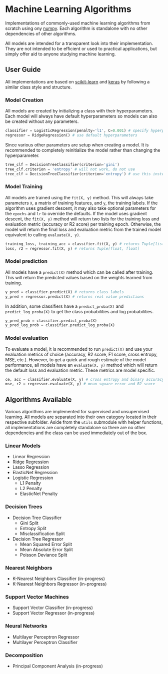 # Machine Learning Algorithms

Implementations of commonly-used machine learning algorithms from scratch using ony [numpy](https://numpy.org/). Each algorithm is standalone with no other dependencies of other algorithms.

All models are intended for a transparent look into their implementation. They are not intended to be efficient or used to practical applications, but simply offer aid to anyone studying machine learning.

## User Guide

All implementations are based on [scikit-learn](https://scikit-learn.org/) and [keras](https://keras.io/) by following a similar class style and structure.

### Model Creation

All models are created by initializing a class with their hyperparameters. Each model will always have default hyperparameters so models can also be created without any parameters.

```python
classifier = LogisticRegression(penalty='l1', C=0.001) # specify hyperparameters
regressor = RidgeRegression() # use default hyperparameters
```

Since various other parameters are setup when creating a model. It is recommended to completely reinitialize the model rather than changing the hyperparameter.

```python
tree_clf = DecisionTreeClassifier(criterion='gini')
tree_clf.criterion = 'entropy' # will not work, do not use
tree_clf = DecisionTreeClassifier(criterion='entropy') # use this instead
```

### Model Training

All models are trained using the `fit(X, y)` method. This will always take parameters `X`, a matrix of training features, and `y`, the training labels. If the algorithm uses gradient descent, it may also take optional parameters for the `epochs` and `lr` to override the defaults. If the model uses gradient descent, the `fit(X, y)` method will return two lists for the training loss and evaluation metric (accuracy or R2 score) per training epoch. Otherwise, the model will return the final loss and evaluation metric from the trained model equivalent to calling `evaluate(X, y)`.

```python
training_loss, training_acc = classifier.fit(X, y) # returns Tuple[list, list]
loss, r2 = regressor.fit(X, y) # returns Tuple[float, float]
```

### Model prediction

All models have a `predict(X)` method which can be called after training. This will return the predicted values based on the weights learned from training.

```python
y_pred = classifier.predict(X) # returns class labels
y_pred = regressor.predict(X) # returns real value predictions
```

In addition, some classifiers have a `predict_proba(X)` and `predict_log_proba(X)` to get the class probabilities and log probabilities.

```python
y_pred_prob = classifier.predict_proba(X)
y_pred_log_prob = classifier.predict_log_proba(X)
```

### Model evaluation

To evaluate a model, it is recommended to run `predict(X)` and use your evaluation metrics of choice (accuracy, R2 score, F1 score, cross entropy, MSE, etc.). However, to get a quick and rough estimate of the model performance, all models have an `evaluate(X, y)` method which will return the default loss and evaluation metric. These metrics are model specific.

```python
ce, acc = classifier.evaluate(X, y) # cross entropy and binary accuracy
mse, r2 = regressor.evaluate(X, y) # mean square error and R2 score
```

## Algorithms Available

Various algorithms are implemented for supervised and unsupervised learning. All models are separated into their own category located in their respective subfolder. Aside from the `utils` submodule with helper functions, all implementations are completely standalone so there are no other dependencies and the class can be used immediately out of the box.

### Linear Models

* Linear Regression
* Ridge Regression
* Lasso Regression
* ElasticNet Regression
* Logistic Regression
  * L1 Penalty
  * L2 Penalty
  * ElasticNet Penalty

### Decision Trees

* Decision Tree Classifier
  * Gini Split
  * Entropy Split
  * Misclassification Split
* Decision Tree Regressor
  * Mean Squared Error Split
  * Mean Absolute Error Split
  * Poisson Deviance Split

### Nearest Neighbors

* K-Nearest Neighbors Classifier (in-progress)
* K-Nearest Neighbors Regressor (in-progress)

### Support Vector Machines

* Support Vector Classifier (in-progress)
* Support Vector Regressor (in-progress)

### Neural Networks

* Multilayer Perceptron Regressor
* Multilayer Perceptron Classifier

### Decomposition

* Principal Component Analysis (in-progress)
